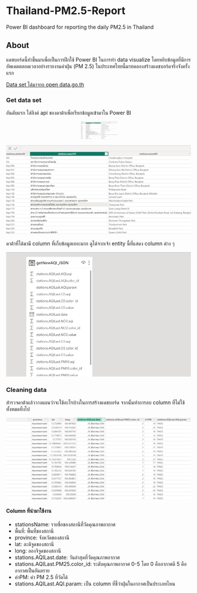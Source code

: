 # Thailand-PM2.5-Report
Power BI dashboard for reporting the daily PM2.5 in Thailand

## About
แดชบอร์ดนี้ทำขึ้นมาเพื่อเป็นการฝึกใช้ Power BI ในการทำ data visualize โดยหยิบข้อมูลที่มีการอัพเดตตลอดเวลาอย่างรายงานค่าฝุ่น (PM 2.5) ในประเทศไทยนี้มาทดลองสร้างแดชบอร์ดจริงจังครั้งแรก

[Data set ได้มาจาก open data.go.th](https://opendata.onde.go.th/en/dataset/14-pm-25) 



### Get data set
อันดับแรก ใส่ลิงค์ api ของดาต้าเพื่อเรียกข้อมูลเข้ามาใน Power BI

<p align="center">
  &nbsp;<img src = "https://github.com/nittayattngx/Thailand-PM2.5-Report/blob/main/pm25img/Screenshot%202023-08-27%20162316.png" width = "100"/>
</p>

![alt text](https://github.com/nittayattngx/Thailand-PM2.5-Report/blob/main/pm25img/Screenshot%202023-08-27%20162316.png "img 1")



ดาต้าที่ได้มามี column ที่เก็บข้อมูลเยอะมาก ดูได้จากเจ้า entity นี้ที่แสดง column ต่าง ๆ 

![alt text](https://github.com/nittayattngx/Thailand-PM2.5-Report/blob/main/pm25img/Screenshot%202023-08-27%20162439.png "img 2")



### Cleaning data

สำรวจดาต้าแล้ววางแผนว่าจะใช้อะไรบ้างในการสร้างแดชบอร์ด จากนั้นทำการลบ column ที่ไม่ใช้ทั้งหมดทิ้งไป

![alt text](https://github.com/nittayattngx/Thailand-PM2.5-Report/blob/main/pm25img/Screenshot%202023-08-27%20163235.png "img 3")



#### Column ที่นำมาใช้งาน

- stationsName: รายชื่อของสถานีที่วัดคุณภาพอากาศ
-  พื้นที่: พื้นที่ของสถานี
-  province: จังหวัดของสถานี
-  lat: ละติจูดของสถานี
-  long: ลองจิจูดของสถานี
-  stations.AQILast.date: วันล่าสุดที่วัดคุณภาพอากาศ
-  stations.AQILast.PM25.color_id: ระดับคุณภาพอากาศ 0-5 โดย 0 คืออากาศดี 5 คืออากาศเป็นอันตราย
-  ค่าPM: ค่า PM 2.5 ที่วัดได้
-  stations.AQILast.AQI.param: เป็น column ที่ชี้ว่าฝุ่นในอากาศเป็นประเภทไหน




